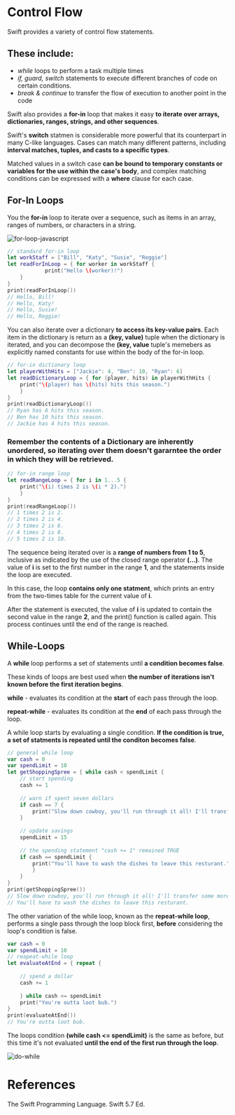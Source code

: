 # Control Flow 

Swift provides a variety of control flow statements. 

## These include: 
- *while* loops to perform a task multiple times 
- *if, guard, switch* statements to execute different branches of code on certain conditions. 
- *break & continue* to transfer the flow of execution to another point in the code 

Swift also provides a **for-in** loop that makes it easy **to iterate over arrays, dictionaries, ranges, strings, and other sequences**. 

Swift's **switch** statmen is considerable more powerful that its counterpart in many C-like languages. Cases can match many different patterns, including **interval matches, tuples, and casts to a specific types**. 

Matched values in a switch case **can be bound to temporary constants or variables for the use within the case's body**, and complex matching conditions can be expressed with a **where** clause for each case. 

## For-In Loops 
You the **for-in** loop to iterate over a sequence, such as items in an array, 
ranges of numbers, or characters in a string. 

![for-loop-javascript](https://user-images.githubusercontent.com/109105989/196009601-3cf0d01f-69b6-40f0-9318-42f29ada822c.png)

``` swift
// standard for-in loop
let workStaff = ["Bill", "Katy", "Susie", "Reggie"]
let readForInLoop = { for worker in workStaff {
            print("Hello \(worker)!")
    }
}
print(readForInLoop())
// Hello, Bill!
// Hello, Katy!
// Hello, Susie!
// Hello, Reggie!
``` 

You can also iterate over a dictionary **to access its key-value pairs**. Each item in the dictionary is return as a **(key, value)** tuple when the dictionary is iterated, and you can decompose the **(key, value** tuple's memebers as explicitly named constants for use within the body of the for-in loop. 

``` swift 
// for-in dictionary loop
let playerWithHits = ["Jackie": 4, "Ben": 10, "Ryan": 6]
let readDictionaryLoop = { for (player, hits) in playerWithHits {
    print("\(player) has \(hits) hits this season.")
    }
}
print(readDictionaryLoop())
// Ryan has 6 hits this season.
// Ben has 10 hits this season.
// Jackie has 4 hits this season. 
``` 
### Remember the contents of a Dictionary are inherently unordered, so iterating over them doesn't gararntee the order in which they will be retrieved. 

``` swift 
// for-in range loop
let readRangeLoop = { for i in 1...5 {
    print("\(i) times 2 is \(i * 2).")
    }
}
print(readRangeLoop())
// 1 times 2 is 2.
// 2 times 2 is 4.
// 3 times 2 is 6.
// 4 times 2 is 8.
// 5 times 2 is 10.
``` 
The sequence being iterated over is a **range of numbers from 1 to 5**, inclusive as indicated by the use of the closed range operator **(...)**. The value of 
**i** is set to the first number in the range **1**, and the statements inside the loop are executed. 

In this case, the loop **contains only one statment**, which prints an entry from the two-times table for the current value of **i**. 

After the statement is executed, the value of **i** is updated to contain the second value in the range **2**, and the print() function is called again. This process continues until the end of the range is reached.

## While-Loops 
A **while** loop performs a set of statements until **a condition becomes false**. 

These kinds of loops are best used when **the number of iterations isn't known before the first iteration begins**. 

**while** - evaluates its condition at the **start** of each pass through the loop. 

**repeat-while** - evaluates its condition at the **end** of each pass through the loop. 

A while loop starts by evaluating a single condition. **If the condition is true, a set of statments is repeated until the conditon becomes false**. 

``` swift
// general while loop  
var cash = 0 
var spendLimit = 10 
let getShoppingSpree = { while cash < spendLimit {
    // start spending 
    cash += 1
    
    // warn if spent seven dollars
    if cash == 7 {
        print("Slow down cowboy, you'll run through it all! I'll transfer some more from savings.")
    }
    
    // update savings
    spendLimit = 15
    
    // the spending statement "cash += 1" remained TRUE 
    if cash == spendLimit {
        print("You'll have to wash the dishes to leave this resturant.")
        }
    }
}
print(getShoppingSpree())
// Slow down cowboy, you'll run through it all! I'll transfer some more from savings.
// You'll have to wash the dishes to leave this resturant.  
``` 

The other variation of the while loop, known as the **repeat-while loop**, performs a single pass through the loop block first, **before** considering the loop's condition is false. 

``` swift 
var cash = 0
var spendLimit = 10
// reapeat-while loop
let evaluateAtEnd = { repeat {
    
    // spend a dollar
    cash += 1
    
    } while cash <= spendLimit
    print("You're outta loot bub.")
}
print(evaluateAtEnd())
// You're outta loot bub.
``` 

The loops condition **(while cash <= spendLimit)** is the same as before, but this time it's not evaluated **until the end of the first run through the loop**. 

![do-while](https://user-images.githubusercontent.com/109105989/196009598-c9345800-e7f4-4714-aabc-03ff981adb3d.jpg)

# References
The Swift Programming Language. Swift 5.7 Ed.  
